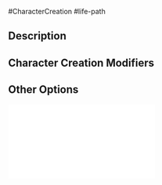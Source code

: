 #CharacterCreation #life-path 
## Description

## Character Creation Modifiers

## Other Options
![](</LifePath/INSERT.md>)